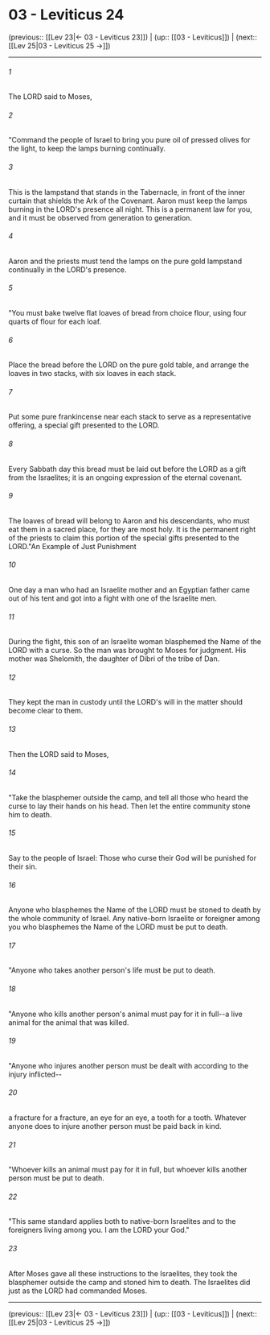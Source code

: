 # 03 - Leviticus 24

(previous:: [[Lev 23|← 03 - Leviticus 23]]) | (up:: [[03 - Leviticus]]) | (next:: [[Lev 25|03 - Leviticus 25 →]])

***


###### 1 
The LORD said to Moses, 

###### 2 
"Command the people of Israel to bring you pure oil of pressed olives for the light, to keep the lamps burning continually. 

###### 3 
This is the lampstand that stands in the Tabernacle, in front of the inner curtain that shields the Ark of the Covenant. Aaron must keep the lamps burning in the LORD's presence all night. This is a permanent law for you, and it must be observed from generation to generation. 

###### 4 
Aaron and the priests must tend the lamps on the pure gold lampstand continually in the LORD's presence. 

###### 5 
"You must bake twelve flat loaves of bread from choice flour, using four quarts of flour for each loaf. 

###### 6 
Place the bread before the LORD on the pure gold table, and arrange the loaves in two stacks, with six loaves in each stack. 

###### 7 
Put some pure frankincense near each stack to serve as a representative offering, a special gift presented to the LORD. 

###### 8 
Every Sabbath day this bread must be laid out before the LORD as a gift from the Israelites; it is an ongoing expression of the eternal covenant. 

###### 9 
The loaves of bread will belong to Aaron and his descendants, who must eat them in a sacred place, for they are most holy. It is the permanent right of the priests to claim this portion of the special gifts presented to the LORD."An Example of Just Punishment 

###### 10 
One day a man who had an Israelite mother and an Egyptian father came out of his tent and got into a fight with one of the Israelite men. 

###### 11 
During the fight, this son of an Israelite woman blasphemed the Name of the LORD with a curse. So the man was brought to Moses for judgment. His mother was Shelomith, the daughter of Dibri of the tribe of Dan. 

###### 12 
They kept the man in custody until the LORD's will in the matter should become clear to them. 

###### 13 
Then the LORD said to Moses, 

###### 14 
"Take the blasphemer outside the camp, and tell all those who heard the curse to lay their hands on his head. Then let the entire community stone him to death. 

###### 15 
Say to the people of Israel: Those who curse their God will be punished for their sin. 

###### 16 
Anyone who blasphemes the Name of the LORD must be stoned to death by the whole community of Israel. Any native-born Israelite or foreigner among you who blasphemes the Name of the LORD must be put to death. 

###### 17 
"Anyone who takes another person's life must be put to death. 

###### 18 
"Anyone who kills another person's animal must pay for it in full--a live animal for the animal that was killed. 

###### 19 
"Anyone who injures another person must be dealt with according to the injury inflicted-- 

###### 20 
a fracture for a fracture, an eye for an eye, a tooth for a tooth. Whatever anyone does to injure another person must be paid back in kind. 

###### 21 
"Whoever kills an animal must pay for it in full, but whoever kills another person must be put to death. 

###### 22 
"This same standard applies both to native-born Israelites and to the foreigners living among you. I am the LORD your God." 

###### 23 
After Moses gave all these instructions to the Israelites, they took the blasphemer outside the camp and stoned him to death. The Israelites did just as the LORD had commanded Moses.

***

(previous:: [[Lev 23|← 03 - Leviticus 23]]) | (up:: [[03 - Leviticus]]) | (next:: [[Lev 25|03 - Leviticus 25 →]])

